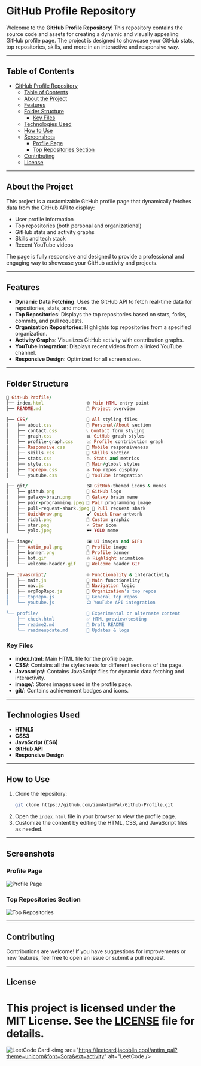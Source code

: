
# GitHub Profile Repository

Welcome to the **GitHub Profile Repository**! This repository contains the source code and assets for creating a dynamic and visually appealing GitHub profile page. The project is designed to showcase your GitHub stats, top repositories, skills, and more in an interactive and responsive way.

---

## Table of Contents

- [GitHub Profile Repository](#github-profile-repository)
  - [Table of Contents](#table-of-contents)
  - [About the Project](#about-the-project)
  - [Features](#features)
  - [Folder Structure](#folder-structure)
    - [Key Files](#key-files)
  - [Technologies Used](#technologies-used)
  - [How to Use](#how-to-use)
  - [Screenshots](#screenshots)
    - [Profile Page](#profile-page)
    - [Top Repositories Section](#top-repositories-section)
  - [Contributing](#contributing)
  - [License](#license)

---

## About the Project

This project is a customizable GitHub profile page that dynamically fetches data from the GitHub API to display:
- User profile information
- Top repositories (both personal and organizational)
- GitHub stats and activity graphs
- Skills and tech stack
- Recent YouTube videos

The page is fully responsive and designed to provide a professional and engaging way to showcase your GitHub activity and projects.

---

## Features

- **Dynamic Data Fetching**: Uses the GitHub API to fetch real-time data for repositories, stats, and more.
- **Top Repositories**: Displays the top repositories based on stars, forks, commits, and pull requests.
- **Organization Repositories**: Highlights top repositories from a specified organization.
- **Activity Graphs**: Visualizes GitHub activity with contribution graphs.
- **YouTube Integration**: Displays recent videos from a linked YouTube channel.
- **Responsive Design**: Optimized for all screen sizes.

---

## Folder Structure
```rb
📁 GitHub Profile/
├── index.html                🌐 Main HTML entry point
├── README.md                 📘 Project overview

├── CSS/                      🎨 All styling files
│   ├── about.css             📝 Personal/About section
│   ├── contact.css           📞 Contact form styling
│   ├── graph.css             📊 GitHub graph styles
│   ├── profile-graph.css     📈 Profile contribution graph
│   ├── Responsive.css        📱 Mobile responsiveness
│   ├── skills.css            💼 Skills section
│   ├── stats.css             📉 Stats and metrics
│   ├── style.css             🎨 Main/global styles
│   ├── Toprepo.css           🔝 Top repos display
│   └── youtube.css           🎥 YouTube integration

├── git/                      🖼️ GitHub-themed icons & memes
│   ├── github.png            🐙 GitHub logo
│   ├── galaxy-brain.png      🧠 Galaxy brain meme
│   ├── pair-programming.jpeg 🤝 Pair programming image
│   ├── pull-request-shark.jpeg 🦈 Pull request shark
│   ├── QuickDraw.png         🖌️ Quick Draw artwork
│   ├── ridal.png             🎨 Custom graphic
│   ├── star.png              ⭐ Star icon
│   └── yolo.jpeg             🕶️ YOLO meme

├── image/                    🖼️ UI images and GIFs
│   ├── Antim_pal.png         👤 Profile image
│   ├── banner.png            🌟 Profile banner
│   ├── hot.gif               🔥 Highlight animation
│   └── welcome-header.gif    🎉 Welcome header GIF

├── Javascript/               ⚙️ Functionality & interactivity
│   ├── main.js               🔧 Main functionality
│   ├── nav.js                🧭 Navigation logic
│   ├── orgTopRepo.js         🏢 Organization's top repos
│   ├── topRepo.js            📂 General top repos
│   └── youtube.js            📺 YouTube API integration

└── profile/                  📄 Experimental or alternate content
    ├── check.html            ✅ HTML preview/testing
    ├── readme2.md            📘 Draft README
    └── readmeupdate.md       🔁 Updates & logs
```

### Key Files

- **index.html**: Main HTML file for the profile page.
- **CSS/**: Contains all the stylesheets for different sections of the page.
- **Javascript/**: Contains JavaScript files for dynamic data fetching and interactivity.
- **image/**: Stores images used in the profile page.
- **git/**: Contains achievement badges and icons.

---

## Technologies Used

- **HTML5**
- **CSS3**
- **JavaScript (ES6)**
- **GitHub API**
- **Responsive Design**

---

## How to Use

1. Clone the repository:
   ```bash
   git clone https://github.com/iamAntimPal/Github-Profile.git
   ```
2. Open the `index.html` file in your browser to view the profile page.
3. Customize the content by editing the HTML, CSS, and JavaScript files as needed.

---

## Screenshots

### Profile Page
![Profile Page](image/banner.png)

### Top Repositories Section
![Top Repositories](image/welcome-header.gif)

---

## Contributing

Contributions are welcome! If you have suggestions for improvements or new features, feel free to open an issue or submit a pull request.

---

## License

This project is licensed under the MIT License. See the [LICENSE](LICENSE) file for details.
=======
![LeetCode Card](https://leetcard.jacoblin.cool/antim_pal?theme=unicorn&font=Sora&ext=activity)
<img src="https://leetcard.jacoblin.cool/antim_pal?theme=unicorn&font=Sora&ext=activity" alt="LeetCode />
